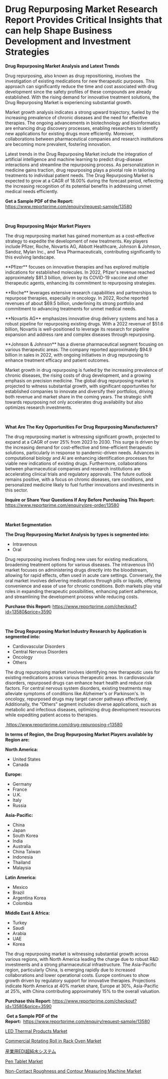 <p><h1>Drug Repurposing Market Research Report Provides Critical Insights that can help Shape Business Development and Investment Strategies</h1></p><p><strong>Drug Repurposing Market Analysis and Latest Trends</strong></p>
<p><p>Drug repurposing, also known as drug repositioning, involves the investigation of existing medications for new therapeutic purposes. This approach can significantly reduce the time and cost associated with drug development since the safety profiles of these compounds are already established. With the rising demand for innovative treatment solutions, the Drug Repurposing Market is experiencing substantial growth.</p><p>Market growth analysis indicates a strong upward trajectory, fueled by the increasing prevalence of chronic diseases and the need for effective therapies. The ongoing advancements in biotechnology and bioinformatics are enhancing drug discovery processes, enabling researchers to identify new applications for existing drugs more efficiently. Moreover, collaborations between pharmaceutical companies and research institutions are becoming more prevalent, fostering innovation.</p><p>Latest trends in the Drug Repurposing Market include the integration of artificial intelligence and machine learning to predict drug-disease interactions and streamline the repurposing process. As personalization in medicine gains traction, drug repurposing plays a pivotal role in tailoring treatments to individual patient needs. The Drug Repurposing Market is expected to grow at a CAGR of 18.00% during the forecast period, reflecting the increasing recognition of its potential benefits in addressing unmet medical needs efficiently.</p></p>
<p><strong>Get a Sample PDF of the Report:&nbsp;</strong> <a href="https://www.reportprime.com/enquiry/request-sample/13580">https://www.reportprime.com/enquiry/request-sample/13580</a></p>
<p>&nbsp;</p>
<p><strong>Drug Repurposing Major Market Players</strong></p>
<p><p>The drug repurposing market has gained momentum as a cost-effective strategy to expedite the development of new treatments. Key players include Pfizer, Roche, Novartis AG, Abbott Healthcare, Johnson & Johnson, Sandoz, Mylan Inc., and Teva Pharmaceuticals, contributing significantly to this evolving landscape.</p><p>**Pfizer** focuses on innovative therapies and has explored multiple indications for established molecules. In 2022, Pfizer's revenue reached approximately $81.3 billion, driven by its COVID-19 vaccine and other therapeutic agents, enhancing its commitment to repurposing strategies.</p><p>**Roche** leverages extensive research capabilities and partnerships to repurpose therapies, especially in oncology. In 2022, Roche reported revenues of about $69.5 billion, underlining its strong portfolio and commitment to advancing treatments for unmet medical needs.</p><p>**Novartis AG** emphasizes innovative drug delivery systems and has a robust pipeline for repurposing existing drugs. With a 2022 revenue of $51.6 billion, Novartis is well-positioned to leverage its research for pipeline expansion and address rare and complex diseases through repurposing.</p><p>**Johnson & Johnson** has a diverse pharmaceutical segment focusing on various therapeutic areas. The company reported approximately $94.9 billion in sales in 2022, with ongoing initiatives in drug repurposing to enhance treatment efficacy and patient outcomes.</p><p>Market growth in drug repurposing is fueled by the increasing prevalence of chronic diseases, the rising costs of drug development, and a growing emphasis on precision medicine. The global drug repurposing market is projected to witness substantial growth, with significant opportunities for established companies to innovate and diversify their portfolios, driving both revenue and market share in the coming years. The strategic shift towards repurposing not only accelerates drug availability but also optimizes research investments.</p></p>
<p>&nbsp;</p>
<p><strong>What Are The Key Opportunities For Drug Repurposing Manufacturers?</strong></p>
<p><p>The drug repurposing market is witnessing significant growth, projected to expand at a CAGR of over 25% from 2023 to 2030. This surge is driven by the increasing demand for cost-effective and time-efficient therapeutic solutions, particularly in response to pandemic-driven needs. Advances in computational biology and AI are enhancing identification processes for viable new indications of existing drugs. Furthermore, collaborations between pharmaceutical companies and research institutions are accelerating clinical trials and regulatory approvals. The future outlook remains positive, with a focus on chronic diseases, rare conditions, and personalized medicine likely to fuel further innovations and investments in this sector.</p></p>
<p><strong>Inquire or Share Your Questions If Any Before Purchasing This Report:</strong> <a href="https://www.reportprime.com/enquiry/pre-order/13580">https://www.reportprime.com/enquiry/pre-order/13580</a></p>
<p>&nbsp;</p>
<p><strong>Market Segmentation</strong></p>
<p><strong>The Drug Repurposing Market Analysis by types is segmented into:</strong></p>
<p><ul><li>Intravenous</li><li>Oral</li></ul></p>
<p><p>Drug repurposing involves finding new uses for existing medications, broadening treatment options for various diseases. The intravenous (IV) market focuses on administering drugs directly into the bloodstream, allowing for rapid effects, often used in acute care settings. Conversely, the oral market involves delivering medications through pills or liquids, offering convenience and ease of use for chronic conditions. Both markets play vital roles in expanding therapeutic possibilities, enhancing patient adherence, and streamlining the development process while reducing costs.</p></p>
<p><strong>Purchase this Report:&nbsp;</strong><a href="https://www.reportprime.com/checkout?id=13580&price=3590">https://www.reportprime.com/checkout?id=13580&price=3590</a></p>
<p>&nbsp;</p>
<p><strong>The Drug Repurposing Market Industry Research by Application is segmented into:</strong></p>
<p><ul><li>Cardiovascular Disorders</li><li>Central Nervous Disorders</li><li>Oncology</li><li>Others</li></ul></p>
<p><p>The drug repurposing market involves identifying new therapeutic uses for existing medications across various therapeutic areas. In cardiovascular disorders, repurposed drugs can enhance heart health and reduce risk factors. For central nervous system disorders, existing treatments may alleviate symptoms of conditions like Alzheimer's or Parkinson's. In oncology, repurposed drugs may target cancer pathways effectively. Additionally, the “Others” segment includes diverse applications, such as metabolic and infectious diseases, optimizing drug development resources while expediting patient access to therapies.</p></p>
<p><a href="https://www.reportprime.com/drug-repurposing-r13580">&nbsp;https://www.reportprime.com/drug-repurposing-r13580</a></p>
<p><strong>In terms of Region, the Drug Repurposing Market Players available by Region are:</strong></p>
<p>
    <p> <strong> North America: </strong>
        <ul>
            <li>United States</li>
            <li>Canada</li>
        </ul>
        </p> 
    <p> <strong> Europe: </strong>
        <ul>
            <li>Germany</li>
            <li>France</li>
            <li>U.K.</li>
            <li>Italy</li>
            <li>Russia</li>
        </ul>
        </p> 
    <p> <strong> Asia-Pacific: </strong>
        <ul>
            <li>China</li>
            <li>Japan</li>
            <li>South Korea</li>
            <li>India</li>
            <li>Australia</li>
            <li>China Taiwan</li>
            <li>Indonesia</li>
            <li>Thailand</li>
            <li>Malaysia</li>
        </ul>
        </p> 
    <p> <strong> Latin America: </strong>
        <ul>
            <li>Mexico</li>
            <li>Brazil</li>
            <li>Argentina Korea</li>
            <li>Colombia</li>
        </ul>
        </p> 
    <p> <strong> Middle East & Africa: </strong>
        <ul>
            <li>Turkey</li>
            <li>Saudi</li>
            <li>Arabia</li>
            <li>UAE</li>
            <li>Korea</li>
        </ul>
    </p>
    </p>
<p><p>The drug repurposing market is witnessing substantial growth across various regions, with North America leading the charge due to robust R&D investments and a strong pharmaceutical infrastructure. The Asia-Pacific region, particularly China, is emerging rapidly due to increased collaborations and lower operational costs. Europe continues to show growth driven by regulatory support for innovative therapies. Projections indicate North America at 40% market share, Europe at 30%, Asia-Pacific at 25%, with China contributing approximately 15% to the overall valuation.</p></p>
<p><strong>Purchase this Report: </strong><a href="https://www.reportprime.com/checkout?id=13580&price=3590">https://www.reportprime.com/checkout?id=13580&price=3590</a></p>
<p>&nbsp;<strong>Get a Sample PDF of the Report:&nbsp;&nbsp;</strong><a href="https://www.reportprime.com/enquiry/request-sample/13580">https://www.reportprime.com/enquiry/request-sample/13580</a></p>
<p><strong></strong></p>
<p><p><a href="https://www.linkedin.com/pulse/strategic-market-insights-global-led-thermal-products-2024--23xoe?trackingId=5frDYr9CQcCq3LdwRyNCPw%3D%3D">LED Thermal Products Market</a></p><p><a href="https://medium.com/@james.dyer67867/the-market-for-commercial-rotating-roll-in-rack-oven-market-is-examined-in-this-report-along-da408df32d1a">Commercial Rotating Roll in Rack Oven Market</a></p><p><a href="https://medium.com/@erickbotsfortrd46766/industrial-edi-ultrapure-water-system-market-%E3%81%AF-%E3%82%B3%E3%82%B9%E3%83%88%E7%AE%A1%E7%90%86%E3%81%A8%E5%8A%B9%E7%8E%87%E5%90%91%E4%B8%8A%E3%82%92%E5%84%AA%E5%85%88%E3%81%97%E3%81%BE%E3%81%99-%E3%81%95%E3%82%89%E3%81%AB-%E5%A0%B1%E5%91%8A%E6%9B%B8%E3%81%AF%E5%B8%82%E5%A0%B4%E3%81%AE%E9%9C%80%E8%A6%81%E9%9D%A2%E3%81%A8%E4%BE%9B%E7%B5%A6%E9%9D%A2%E3%81%AE%E4%B8%A1%E6%96%B9%E3%82%92%E3%82%AB%E3%83%90%E3%83%BC%E3%81%97%E3%81%A6%E3%81%84%E3%81%BE%E3%81%99-dec8b9268c96?postPublishedType=initial">産業用EDI超純水システム</a></p><p><a href="https://www.linkedin.com/pulse/in-depth-analysis-global-pen-tablet-market-scope-its-rapid-has3e?trackingId=j%2B1OmxfoSs%2BjaOi4biX7gA%3D%3D">Pen Tablet Market</a></p><p><a href="https://medium.com/@james.dyer67867/the-non-contact-roughness-and-contour-measuring-machine-market-industry-provides-a-comprehensive-011bd60cb75f">Non-Contact Roughness and Contour Measuring Machine Market</a></p></p>